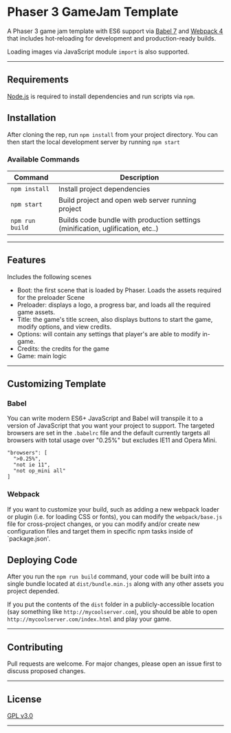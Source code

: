 # Phaser 3 GameJam Template

A Phaser 3 game jam template with ES6 support via [Babel 7](https://babeljs.io/) and [Webpack 4](https://webpack.js.org/)
that includes hot-reloading for development and production-ready builds.

Loading images via JavaScript module `import` is also supported.

- - -
## Requirements

[Node.js](https://nodejs.org) is required to install dependencies and run scripts via `npm`.

## Installation

After cloning the rep, run `npm install` from your project directory. You can then start the local development server by running `npm start`

### Available Commands
| Command | Description |
|---------|-------------|
| `npm install` | Install project dependencies |
| `npm start` | Build project and open web server running project |
| `npm run build` | Builds code bundle with production settings (minification, uglification, etc..) |

- - -
## Features

Includes the following scenes
- Boot: the first scene that is loaded by Phaser. Loads the assets required for the preloader             Scene
- Preloader: displays a logo, a progress bar, and loads all the required game assets.
- Title: the game's title screen, also displays buttons to start the game, modify options, and             view credits.
- Options: will contain any settings that player's are able to modify in-game.
- Credits: the credits for the game
- Game: main logic

- - -
## Customizing Template

### Babel
You can write modern ES6+ JavaScript and Babel will transpile it to a version of JavaScript that you
want your project to support. The targeted browsers are set in the `.babelrc` file and the default currently
targets all browsers with total usage over "0.25%" but excludes IE11 and Opera Mini.

  ```
  "browsers": [
    ">0.25%",
    "not ie 11",
    "not op_mini all"
  ]
  ```

### Webpack
If you want to customize your build, such as adding a new webpack loader or plugin (i.e. for loading CSS or fonts), you can
modify the `webpack/base.js` file for cross-project changes, or you can modify and/or create
new configuration files and target them in specific npm tasks inside of `package.json'.

## Deploying Code
After you run the `npm run build` command, your code will be built into a single bundle located at 
`dist/bundle.min.js` along with any other assets you project depended. 

If you put the contents of the `dist` folder in a publicly-accessible location (say something like `http://mycoolserver.com`), 
you should be able to open `http://mycoolserver.com/index.html` and play your game.

- - -
## Contributing

Pull requests are welcome. For major changes, please open an issue first to discuss proposed changes.

- - -
## License

[GPL v3.0](https://choosealicense.com/licenses/gpl-3.0/)
- - -